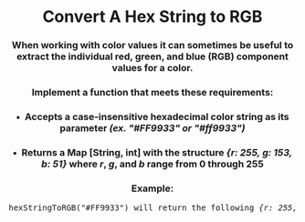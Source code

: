 <div align = "center">

# Convert A Hex String to RGB

</div>

<div align = "center">

<h3>When working with color values it can sometimes be useful to extract the individual red, green, and blue (RGB) component values for a color.</h3>

<h3>Implement a function that meets these requirements:</h3>

<h3>•&nbsp;&nbsp;Accepts a case-insensitive hexadecimal color string as its parameter <em>(ex. "#FF9933" or "#ff9933")</em></h3>

<h3>•&nbsp;&nbsp;Returns a Map [String, int] with the structure <em>{r: 255, g: 153, b: 51}</em> where <em>r</em>, <em>g</em>, and <em>b</em> range from 0 through 255</h3>

</div>

<div align = "center">

<h3>Example:</h3>

<pre>hexStringToRGB("#FF9933") will return the following <em>{r: 255, g: 153, b: 51}</em> </pre>

</div>
